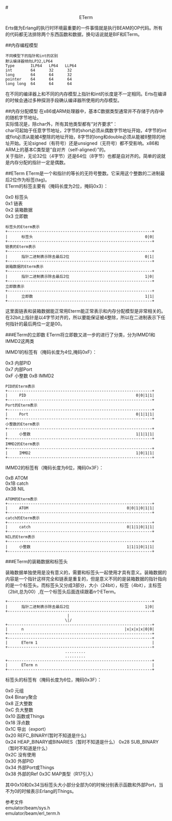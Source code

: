 #<center>ETerm</center>

Erts做为Erlang的执行时环境最重要的一件事情就是执行BEAM的OP代码。所有的代码都无法排除两个东西函数和数据，换句话说就是BIF和ETerm。

##内存编程模型

	不同模型下的指针和int的区别	
	默认编译器倾向LP32,LP64
	Type	   ILP64   LP64   LLP64
	int 	   64      32      32
	long 	   64      64      32
	pointer    64      64      64
	long long  64      64      64

在不同的编译器上和不同的内存模型上指针和int的长度是不一定相同。Erts在编译的时候会通过多种探测手段确认编译器所使用的内存模型。

##内存分配模型
在x86或ARM处理器中，基本C数据类型通常并不存储于内存中的随机字节地址。	
实际情况是，除char外，所有其他类型都有“对齐要求”：	
char可起始于任意字节地址，2字节的short必须从偶数字节地址开始，4字节的int或flot必须从能被4整除的地址开始，8字节的long和double必须从能被8整除的地址开始。无论signed（有符号）还是unsigned（无符号）都不受影响。x86和ARM上的基本C类型是“自对齐（self-aligned）”的。		
关于指针，无论32位（4字节）还是64位（8字节）也都是自对齐的。简单的说就是内存分配的指针一定是偶数。

##ETerm
ETerm是一个和指针的等长的无符号整数。它采用这个整数的二进制最后2位作为标签(tag)。	
ETerm的标签主要有（掩码长度为2位，掩码0x3）：	
	
0x0 标签头		
0x1 链表	
0x2 装箱数据	
0x3	立即数

	标签头的Eterm表示
	+---------------------------------------------------------------+
	|      标签头                                                 0|0|
	+---------------------------------------------------------------+
	链表的Eterm表示
	+---------------------------------------------------------------+
	|      指针二进制表示除去最后2位                                 0|1|
	+---------------------------------------------------------------+
	装箱数据的Eterm表示
	+---------------------------------------------------------------+
	|      指针二进制表示除去最后2位                                 1|0|
	+---------------------------------------------------------------+
	立即数表示
    +---------------------------------------------------------------+
	|      立即数                                                 1|1|
	+---------------------------------------------------------------+

这里面链表和装箱数据能正常用Eterm能正常表示和内存分配模型是非常相关的。在32bit上指针是以4字节对齐的，所以要能保证被4整除，所以在二进制表示下任何指针的最后两位一定是00。

###ETerm的立即数
ETerm将立即数又进一步的进行了分类，分为IMMD1和IMMD2这两类

IMMD1的标签有（掩码长度为4位,掩码0xF）：

0x3 内部PID		
0x7 内部Port	
0xF 小整数	
0xB IMMD2

	PID的Eterm表示
	+---------------------------------------------------------------+
	|     PID                                                0|0|1|1|
	+---------------------------------------------------------------+
	Port的Eterm表示
    +---------------------------------------------------------------+
	|     Port                                               0|1|1|1|
	+---------------------------------------------------------------+
	小整数的Eterm表示
	+---------------------------------------------------------------+
	|     小整数                                              1|1|1|1|
	+---------------------------------------------------------------+
	IMMD2的Eterm表示
    +---------------------------------------------------------------+
	|     IMMD2                                              1|0|1|1|
	+---------------------------------------------------------------+

IMMD2的标签有（掩码长度为6位，掩码0x3F）：

0xB ATOM	
0x1B catch	
0x3B NIL

	ATOM的Eterm表示
	+---------------------------------------------------------------+
	|     ATOM                                           0|0|1|0|1|1|
	+---------------------------------------------------------------+
	catch的Eterm表示
    +---------------------------------------------------------------+
	|     catch                                          0|1|1|0|1|1|
	+---------------------------------------------------------------+
	NIL的Eterm表示
	+---------------------------------------------------------------+
	|     小整数                                          1|1|1|0|1|1|
	+---------------------------------------------------------------+


###ETerm的装箱数据和标签头

装箱数据单独使用是没有意义的，需要和标签头一起使用才具有意义。装箱数据的内容是一个指针这样完全和链表是重复的，但是意义不同的是装箱数据的指针指向的是一个标签头。而标签头又分成3部分，大小（24bit），标签（4bit），主标签（2bit,总为00）,在一个标签头后面连续跟着n个ETerm。


	+---------------------------------------------------------------+
	|      指针二进制表示除去最后2位                                 1|0|
	+---------------------------------------------------------------+
							   |
						      \|/            
	+---------------------------------------------------------------+
	|      n                                            |x|x|x|x|0|0|
	+---------------------------------------------------------------+
	+---------------------------------------------------------------+
	|      ETerm 1                                                  |
	+---------------------------------------------------------------+
                              .........
                              .........
    +---------------------------------------------------------------+
	|      ETerm n                                                  |
	+---------------------------------------------------------------+
	
标签头的标签有（掩码长度为6位，掩码0x3F）：	

0x0 元组	
0x4 Binary聚合	
0x8 正大整数	
0xC 负大整数	
0x10 函数或Things		
0x18 浮点数	
0x1C 导出（export）		
0x20 REFC_BINARY(暂时不知道是什么)	
0x24 HEAP_BINARY或BINARIES（暂时不知道是什么）	
0x28 SUB_BINARY（暂时不知道是什么）	
0x2C 没有使用	
0x30 外部PID	
0x34 外部Port或Things	
0x38 外部的Ref	
0x3C MAP类型（R17引入）


其中0x10和0x34当标签头大小部分全部为0的时候分别表示函数和外部Port，当不为0的时候表示Erlang的Things。

参考文件	
emulator/beam/sys.h		
emulator/beam/erl_term.h	
